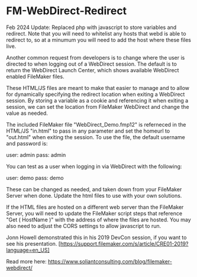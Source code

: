 FM-WebDirect-Redirect
=====================

Feb 2024 Update: Replaced php with javascript to store variables and redirect. Note that you will need to whitelist any hosts that webd is able to redirect to, so at a minumum you will need to add the host where these files live.

Another common request from developers is to change where the user is directed to when logging out of a WebDirect session. The default is to return the WebDirect Launch Center, which shows available WebDirect enabled FileMaker files.

These HTML/JS files are meant to make that easier to manage and to allow for dynamically specifying the redirect location when exiting a WebDirect session. By storing a variable as a cookie and referencing it when exiting a session, we can set the location from FileMaker WebDirect and change the value as needed.

The included FileMaker file "WebDirect_Demo.fmp12" is referneced in the HTML/JS "in.html" to pass in any parameter and set the homeurl to "out.html" when exiting the session. To use the file, the default username and password is:

user: admin
pass: admin

You can test as a user when logging in via WebDirect with the following:

user: demo
pass: demo

These can be changed as needed, and taken down from your FileMaker Server when done. Update the html files to use with your own solutions.

If the HTML files are hosted on a different web server than the FileMaker Server, you will need to update the FileMaker script steps that reference "Get ( HostName )" with the address of where the files are hosted. You may also need to adjust the CORS settings to allow javascript to run.

Jonn Howell demonstrated this in his 2019 DevCon session, if you want to see his presentation. [https://support.filemaker.com/s/article/CRE01-2019?language=en_US]

Read more here: <a href="https://www.soliantconsulting.com/blog/filemaker-webdirect/">https://www.soliantconsulting.com/blog/filemaker-webdirect/</a>